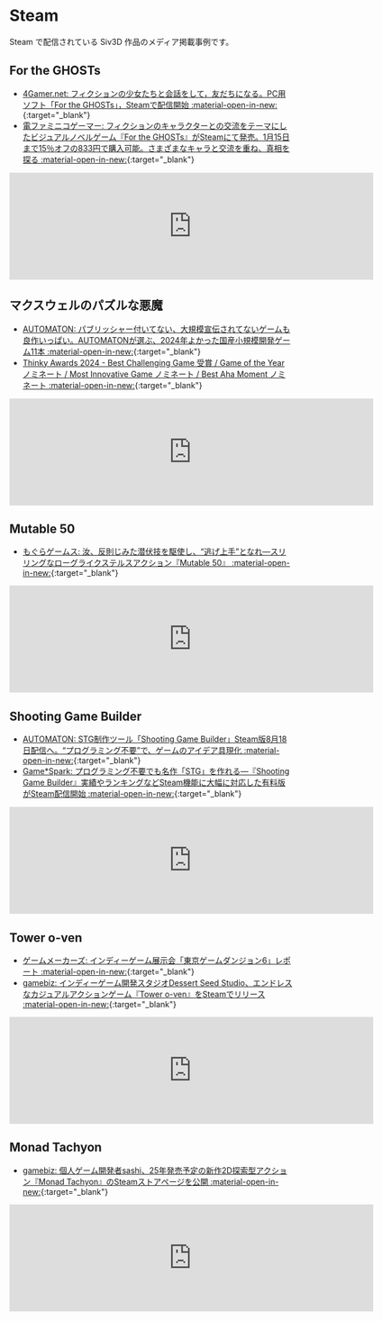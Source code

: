 # Steam
Steam で配信されている Siv3D 作品のメディア掲載事例です。

## For the GHOSTs
- [4Gamer.net: フィクションの少女たちと会話をして，友だちになる。PC用ソフト「For the GHOSTs」，Steamで配信開始 :material-open-in-new:](https://www.4gamer.net/games/765/G076537/20240109010/){:target="_blank"}
- [電ファミニコゲーマー: フィクションのキャラクターとの交流をテーマにしたビジュアルノベルゲーム『For the GHOSTs』がSteamにて発売。1月15日まで15％オフの833円で購入可能。さまざまなキャラと交流を重ね、真相を探る :material-open-in-new:](https://news.denfaminicogamer.jp/news/2401092j){:target="_blank"}

<iframe src="https://store.steampowered.com/widget/2487390/" frameborder="0" width="646" height="190"></iframe>


## マクスウェルのパズルな悪魔
- [AUTOMATON: パブリッシャー付いてない、大規模宣伝されてないゲームも良作いっぱい。AUTOMATONが選ぶ、2024年よかった国産小規模開発ゲーム11本 :material-open-in-new:](https://automaton-media.com/articles/columnjp/20241229-323822/){:target="_blank"}
- [Thinky Awards 2024 - Best Challenging Game 受賞 / Game of the Year ノミネート / Most Innovative Game ノミネート / Best Aha Moment ノミネート :material-open-in-new:](https://thinkygames.com/awards/){:target="_blank"}

<iframe src="https://store.steampowered.com/widget/2770160/" frameborder="0" width="646" height="190"></iframe>


## Mutable 50
- [もぐらゲームス: 汝、反則じみた潜伏技を駆使し、“逃げ上手”となれ―スリリングなローグライクステルスアクション『Mutable 50』 :material-open-in-new:](https://www.moguragames.com/mutable-50/){:target="_blank"}

<iframe src="https://store.steampowered.com/widget/3147480/" frameborder="0" width="646" height="190"></iframe>


## Shooting Game Builder
- [AUTOMATON: STG制作ツール「Shooting Game Builder」Steam版8月18日配信へ。“プログラミング不要”で、ゲームのアイデア具現化 :material-open-in-new:](https://automaton-media.com/articles/newsjp/20230810-259185/){:target="_blank"}
- [Game*Spark: プログラミング不要でも名作「STG」を作れる―『Shooting Game Builder』実績やランキングなどSteam機能に大幅に対応した有料版がSteam配信開始 :material-open-in-new:](https://www.gamespark.jp/article/2023/08/18/133093.html){:target="_blank"}

<iframe src="https://store.steampowered.com/widget/2492380/" frameborder="0" width="646" height="190"></iframe>


## Tower o-ven
- [ゲームメーカーズ: インディーゲーム展示会「東京ゲームダンジョン6」レポート :material-open-in-new:](https://gamemakers.jp/article/2024_11_12_85140/#:~:text=%E3%80%8ETower%20o%2Dven%20Trailer%202%E3%80%8F){:target="_blank"}
- [gamebiz: インディーゲーム開発スタジオDessert Seed Studio、エンドレスなカジュアルアクションゲーム『Tower o-ven』をSteamでリリース :material-open-in-new:](https://gamebiz.jp/news/400619){:target="_blank"}

<iframe src="https://store.steampowered.com/widget/2943760/" frameborder="0" width="646" height="190"></iframe>


## Monad Tachyon
- [gamebiz: 個人ゲーム開発者sashi、25年発売予定の新作2D探索型アクション『Monad Tachyon』のSteamストアページを公開 :material-open-in-new:](https://gamebiz.jp/news/396584){:target="_blank"}

<iframe src="https://store.steampowered.com/widget/3328960/" frameborder="0" width="646" height="190"></iframe>
